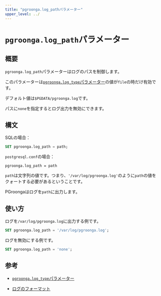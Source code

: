 ```yaml
---
title: "pgroonga.log_pathパラメーター"
upper_level: ../
---
```


# `pgroonga.log_path`パラメーター

## 概要

`pgroonga.log_path`パラメーターはログのパスを制御します。

このパラメーターは[`pgroonga.log_type`パラメーター](log-type.html)の値が`file`の時だけ有効です。

デフォルト値は`$PGDATA/pgroonga.log`です。

パスに`none`を指定するとログ出力を無効にできます。

## 構文

SQLの場合：

```sql
SET pgroonga.log_path = path;
```

`postgresql.conf`の場合：

```text
pgroonga.log_path = path
```

`path`は文字列の値です。つまり、`'/var/log/pgroonga.log'`のように`path`の値をクォートする必要があるということです。

PGroongaはログを`path`に出力します。

## 使い方

ログを`/var/log/pgroonga.log`に出力する例です。

```sql
SET pgroonga.log_path = '/var/log/pgroonga.log';
```

ログを無効にする例です。

```sql
SET pgroonga.log_path = 'none';
```

## 参考

  * [`pgroonga.log_type`パラメーター][log-type]

  * [ログのフォーマット](http://groonga.org/ja/docs/reference/log.html#format)

[log-type]:log-type.html
